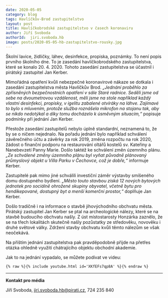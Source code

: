 ```yaml
---
date: 2020-05-05
category: blog
tags: Havlíčkův-Brod zastupitelstvo
layout: post
title: Havlíčkobrodské zastupitelstvo v časech koronaviru
author: Jiří Svoboda
authorId:  jiri.svoboda.hb
image: posts/2020-05-05-hb-zastupitelstvo-rousky.jpg
---
```


Školní lavice, židličky, láhev, desinfekce, propiska, poznámky. To není popis prvního školního dne. To je zasedání havlíčkobrodského zastupitelstva, které se konalo 20. 4. 2020. Tohoto zasedání zastupitelstva se účastnil i pirátský zastupitel Jan Kerber.

Mimořádná opatření kvůli nebezpečné koronavirové nákaze se dotkala i zasedání zastupitelstva města Havlíčkův Brod. *„Jednání proběhlo za zpřísněných bezpečnostních opatření v sále Staré radnice. Seděli jsme od sebe na dvoumetrovou vzdálenost, měli jsme na stole například každý vlastní desinfekci, propisky, v igelitu zabalené otvíráky na láhve. Zajímavé to bylo s mluvením, protože služba roznášela mikrofon na stojanu tak, aby se nikdo nedotýkal a díky tomu docházelo k úsměvným situacím,“* popisuje podmínky při jednání Jan Kerber.

Přestože zasedání zastupitelů nebylo úplně standardní, neznamená to, že by se o ničem nejednalo. Na pořadu jednání bylo například schválení závěrečného účtu a závěrky za rok 2019, změna rozpočtu na rok 2020, žádost o finanční podporu na restaurování oltářů kostelů sv. Kateřiny a Nanebevzetí Panny Marie. Došlo taktéž ke schválení změn územního plánu. *„Ze schválené změny územního plánu byl vyňat původně plánovaný průmyslový objekt u Villa Parku v Čechovce, což je dobře,“* informuje Kerber.

Zastupitelé pak mimo jiné schválili investiční záměr výstavby smíšeného domu dostupného bydlení. *„Město touto stavbou získá 12 nových bytových jednotek pro sociálně ohrožené skupiny obyvatel, včetně bytu pro hendikepované, dostupný byt a menší komerční prostor,“* doplňuje Jan Kerber.

Došlo tradičně i na informace o stavbě jihovýchodního obchvatu města. Pirátský zastupitel Jan Kerber se ptal na archeologické nálezy, které se na stavbě budoucího obchvatu našly. Z úst místostarosty Honzárka zaznělo, že se na třech lokalitách skutečně našly pozůstatky ze středověku, novověku i druhé světové války. Zdržení stavby obchvatu kvůli těmto nálezům se však neočekává.

Na příštím jednání zastupitelstva pak pravděpodobně přijde na přetřes otázka ohledně využití chátrajícího objektu obchodní akademie.

Jak to na jednání vypadalo, se můžete podívat ve videu:

```{% raw %}{% include youtube.html id='XKfEFs7qp8A' %}{% endraw %}```

---

**Kontakt pro média**

Jiří Svoboda, <jiri.svoboda.hb@pirati.cz>, 724 235 840
